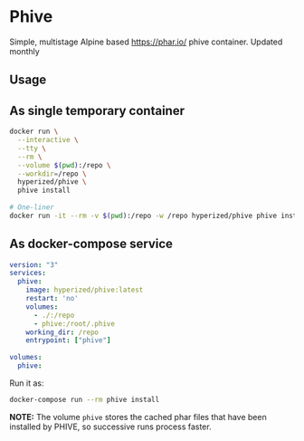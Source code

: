 # Phive

Simple, multistage Alpine based https://phar.io/ phive container. Updated monthly

## Usage


## As single temporary container 
```bash
docker run \
  --interactive \
  --tty \
  --rm \
  --volume $(pwd):/repo \
  --workdir=/repo \
  hyperized/phive \
  phive install
  
# One-liner
docker run -it --rm -v $(pwd):/repo -w /repo hyperized/phive phive install
```

## As docker-compose service
```yaml
version: "3"
services:
  phive:
    image: hyperized/phive:latest
    restart: 'no'
    volumes:
      - ./:/repo
      - phive:/root/.phive
    working_dir: /repo
    entrypoint: ["phive"]
    
volumes:
  phive:
```

Run it as:
```bash
docker-compose run --rm phive install
```

**NOTE:** The volume `phive` stores the cached phar files that have been installed by PHIVE, so successive runs process faster.
